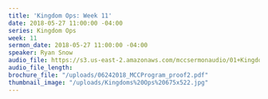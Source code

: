 ```yaml
---
title: 'Kingdom Ops: Week 11'
date: 2018-05-27 11:00:00 -04:00
series: Kingdom Ops
week: 11
sermon_date: 2018-05-27 11:00:00 -04:00
speaker: Ryan Snow
audio_file: https://s3.us-east-2.amazonaws.com/mccsermonaudio/01+Kingdom+Ops_+Power+1.lite.mp3
audio_file_length: 
brochure_file: "/uploads/06242018_MCCProgram_proof2.pdf"
thumbnail_image: "/uploads/Kingdoms%20Ops%20675x522.jpg"
---
```

